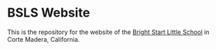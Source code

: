 # BSLS Website

This is the repository for the website of the [Bright Start Little School](https://brightstartlittleschool.com/) in Corte Madera, California.
